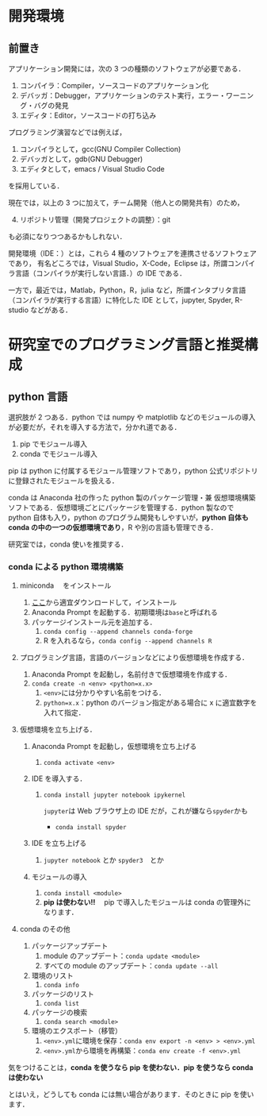 # 開発環境

## 前置き

アプリケーション開発には，次の 3 つの種類のソフトウェアが必要である．

1. コンパイラ：Compiler，ソースコードのアプリケーション化
2. デバッガ：Debugger，アプリケーションのテスト実行，エラー・ワーニング・バグの発見
3. エディタ：Editor，ソースコードの打ち込み

プログラミング演習などでは例えば，

1. コンパイラとして，gcc(GNU Compiler Collection)
2. デバッガとして，gdb(GNU Debugger)
3. エディタとして，emacs / Visual Studio Code

を採用している．

現在では，以上の 3 つに加えて，チーム開発（他人との開発共有）のため，

4. リポジトリ管理（開発プロジェクトの調整）：git

も必須になりつつあるかもしれない．

開発環境（IDE：）とは，これら 4 種のソフトウェアを連携させるソフトウェアであり，
有名どころでは，Visual Studio，X-Code，Eclipse は，所謂コンパイラ言語（コンパイラが実行しない言語．）の IDE である．

一方で，最近では，Matlab，Python，R，julia など，所謂インタプリタ言語（コンパイラが実行する言語）に特化した IDE として，jupyter, Spyder, R-studio などがある．

# 研究室でのプログラミング言語と推奨構成

## python 言語

選択肢が 2 つある．python では numpy や matplotlib などのモジュールの導入が必要だが，それを導入する方法で，分かれ道である．

1. pip でモジュール導入
2. conda でモジュール導入

pip は python に付属するモジュール管理ソフトであり，python 公式リポジトリに登録されたモジュールを扱える．

conda は Anaconda 社の作った python 製のパッケージ管理・兼 仮想環境構築ソフトである．仮想環境ごとにパッケージを管理する．python 製なので python 自体も入り，python のプログラム開発もしやすいが，**python 自体も conda の中の一つの仮想環境であり**，R や別の言語も管理できる．

研究室では，conda 使いを推奨する．

### conda による python 環境構築

1. miniconda 　をインストール
   1. [ここ](https://docs.conda.io/en/latest/miniconda.html)から適宜ダウンロードして，インストール
   2. Anaconda Prompt を起動する．初期環境は`base`と呼ばれる
   3. パッケージインストール元を追加する．
      1. `conda config --append channels conda-forge`
      2. R を入れるなら，`conda config --append channels R`
2. プログラミング言語，言語のバージョンなどにより仮想環境を作成する．
   1. Anaconda Prompt を起動し，名前付きで仮想環境を作成する．
   2. `conda create -n <env> <python=x.x>`
      1. `<env>`には分かりやすい名前をつける．
      2. `python=x.x`：python のバージョン指定がある場合に x に適宜数字を入れて指定．
3. 仮想環境を立ち上げる．

   1. Anaconda Prompt を起動し，仮想環境を立ち上げる
      1. `conda activate <env>`
   2. IDE を導入する．

      1. `conda install jupyter notebook ipykernel`

         `jupyter`は Web ブラウザ上の IDE だが，これが嫌なら`spyder`かも

         - `conda install spyder`

   3. IDE を立ち上げる
      1. `jupyter notebook` とか `spyder3`　とか
   4. モジュールの導入
      1. `conda install <module>`
      2. **pip は使わない‼**　 pip で導入したモジュールは conda の管理外になります．

4. conda のその他
   1. パッケージアップデート
      1. module のアップデート：`conda update <module>`
      2. すべての module のアップデート：`conda update --all`
   2. 環境のリスト
      1. `conda info`
   3. パッケージのリスト
      1. `conda list`
   4. パッケージの検索
      1. `conda search <module>`
   5. 環境のエクスポート（移管）
      1. `<env>.yml`に環境を保存：`conda env export -n <env> > <env>.yml`
      2. `<env>.yml`から環境を再構築：`conda env create -f <env>.yml`

気をつけることは，**conda を使うなら pip を使わない．pip を使うなら conda は使わない**

とはいえ，どうしても conda には無い場合があります．そのときに pip を使います．
